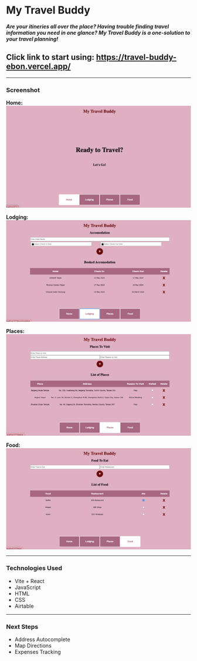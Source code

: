 # My Travel Buddy

**_Are your itineries all over the place? Having trouble finding travel information you need in one glance? My Travel Buddy is a one-solution to your travel planning!_**

## Click link to start using: https://travel-buddy-ebon.vercel.app/

---

### Screenshot

**Home:**
![Screenshot of app](src/assets/Screenshot-Homepage.png)

**Lodging:**
![Screenshot of app](src/assets/Screenshot-Lodging.png)

**Places:**
![Screenshot of app](src/assets/Screenshot-Places.png)

**Food:**
![Screenshot of app](src/assets/Screenshot-Food.png)

---

### Technologies Used

- Vite + React
- JavaScript
- HTML
- CSS
- Airtable

---

### Next Steps

- Address Autocomplete
- Map Directions
- Expenses Tracking
